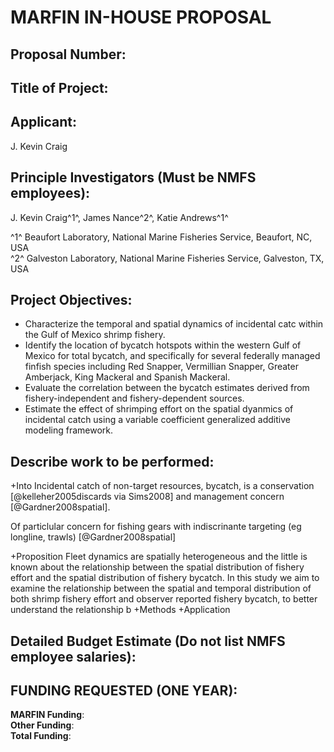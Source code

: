 # **MARFIN IN-HOUSE PROPOSAL**

## Proposal Number:

## Title of Project:

## Applicant:
J. Kevin Craig

## Principle Investigators (Must be NMFS employees):
J. Kevin Craig^1^, James Nance^2^, Katie Andrews^1^

^1^ Beaufort Laboratory, National Marine Fisheries Service, Beaufort, NC, USA  
^2^ Galveston Laboratory, National Marine Fisheries Service, Galveston, TX, USA 

## Project Objectives:
* Characterize the temporal and spatial dynamics of incidental catc within the Gulf of Mexico shrimp fishery.  
* Identify the location of bycatch hotspots within the western Gulf of Mexico for total bycatch, and specifically for several federally managed finfish species including Red Snapper, Vermillian Snapper, Greater Amberjack, King Mackeral and Spanish Mackeral.  
* Evaluate the correlation between the bycatch estimates derived from fishery-independent and fishery-dependent sources.  
* Estimate the effect of shrimping effort on the spatial dyanmics of incidental catch using a variable coefficient generalized additive modeling framework.  


## Describe work to be performed:
+Into
Incidental catch of non-target resources, bycatch, is a conservation [@kelleher2005discards via Sims2008] and management concern [@Gardner2008spatial].

Of particlular concern for fishing gears with indiscrinante targeting (eg longline, trawls) [@Gardner2008spatial]



+Proposition
Fleet dynamics are spatially heterogeneous and the little is known about the relationship between the spatial distribution of fishery effort and the spatial distribution of fishery bycatch.  In this study we aim to examine the relationship between the spatial and temporal distribution of both shrimp fishery effort and observer reported fishery bycatch, to better understand the relationship b
+Methods
+Application






## Detailed Budget Estimate (Do not list NMFS employee salaries):





## FUNDING REQUESTED (ONE YEAR):

**MARFIN Funding**:  
**Other Funding**:  
**Total Funding**:  


